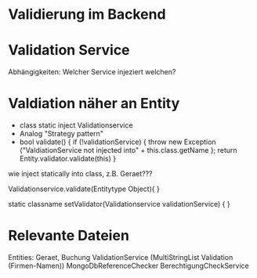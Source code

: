 Validierung im Backend
======================

# Validation Service
Abhängigkeiten: Welcher Service injeziert welchen?


# Valdiation näher an Entity

- class static inject Validationservice
- Analog "Strategy pattern"
- bool validate() {
	if (!validationService) {
	throw new Exception ("ValdiationService not injected into" + this.class.getName };
	return Entity.validator.validate(this)
}

wie inject statically into class, z.B. Geraet???

Validationservice.validate(Entitytype Object){
}

static classname setValidator(Validationservice validationService) {
} 

# Relevante Dateien
Entities: Geraet, Buchung
ValidationService (MultiStringList Validation (Firmen-Namen))
MongoDbReferenceChecker
BerechtigungCheckService